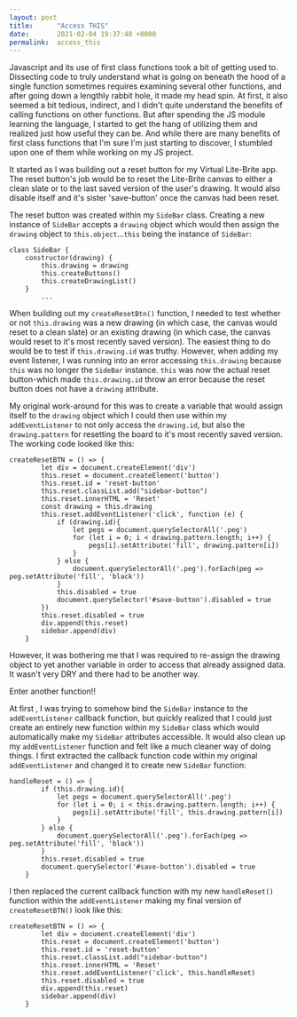 ```yaml
---
layout: post
title:      "Access THIS"
date:       2021-02-04 19:37:48 +0000
permalink:  access_this
---
```


Javascript and its use of first class functions took a bit of getting used to.  Dissecting code to truly understand what is going on beneath the hood of a single function sometimes requires examining several other functions, and after going down a lengthly rabbit hole, it made my head spin.  At first, it also seemed a bit tedious, indirect, and I didn't quite understand the benefits of calling functions on other functions.  But after spending the JS module learning the language, I started to get the hang of utilizing them and realized just how useful they can be.  And while there are many benefits of first class functions that I'm sure I'm just starting to discover, I stumbled upon one of them while working on my JS project.

It started as I was building out a reset button for my Virtual Lite-Brite app.  The reset button's job would be to reset the Lite-Brite canvas to either a clean slate or to the last saved version of the user's drawing.  It would also disable itself and it's sister 'save-button' once the canvas had been reset.   

The reset button was created within my `SideBar` class.  Creating a new instance of `SideBar` accepts a `drawing` object which would then assign the `drawing` object to `this.object`...`this` being the instance of `SideBar`:

```
class SideBar {
    constructor(drawing) {
        this.drawing = drawing
        this.createButtons()
        this.createDrawingList()
    }
		...
```

When building out my `createResetBtn()` function, I needed to test whether or not `this.drawing` was a new drawing (in which case, the canvas would reset to a clean slate) or an existing drawing (in which case, the canvas would reset to it's most recently saved version).  The easiest thing to do would be to test if `this.drawing.id` was truthy.  However, when adding my event listener, I was running into an error accessing `this.drawing` because `this` was no longer the `SideBar` instance. `this` was now the actual reset button-which made `this.drawing.id` throw an error because the reset button does not have a `drawing` attribute.

My original work-around for this was to create a variable that would assign itself to the `drawing` object which I could then use within my `addEventListener` to not only access the `drawing.id`, but also the `drawing.pattern` for resetting the board to it's most recently saved version.  The working code looked like this:


```
createResetBTN = () => {
        let div = document.createElement('div')
        this.reset = document.createElement('button')
        this.reset.id = 'reset-button'
        this.reset.classList.add("sidebar-button")
        this.reset.innerHTML = 'Reset'
        const drawing = this.drawing 
        this.reset.addEventListener('click', function (e) {
            if (drawing.id){
                let pegs = document.querySelectorAll('.peg')
                for (let i = 0; i < drawing.pattern.length; i++) {
                    pegs[i].setAttribute('fill', drawing.pattern[i])
                }
            } else {
                document.querySelectorAll('.peg').forEach(peg => peg.setAttribute('fill', 'black'))
            }
            this.disabled = true
            document.querySelector('#save-button').disabled = true
        })
        this.reset.disabled = true
        div.append(this.reset)
        sidebar.append(div)
    }
```

However, it was bothering me that I was required to re-assign the drawing object to yet another variable in order to access that already assigned data.  It wasn't very DRY and there had to be another way.

Enter another function!!

At first , I was trying to somehow bind the `SideBar` instance to the `addEventListener` callback function, but quickly realized that I could just create an entirely new function within my `SideBar` class which would automatically make my `SideBar` attributes accessible.  It would also clean up my `addEventListener` function and felt like a much cleaner way of doing things.  I first extracted the callback function code within my original `addEventListener` and changed it to create new `SideBar` function:

```
handleReset = () => {
        if (this.drawing.id){
            let pegs = document.querySelectorAll('.peg')
            for (let i = 0; i < this.drawing.pattern.length; i++) {
                pegs[i].setAttribute('fill', this.drawing.pattern[i])
            }
        } else {
            document.querySelectorAll('.peg').forEach(peg => peg.setAttribute('fill', 'black'))
        }
        this.reset.disabled = true
        document.querySelector('#save-button').disabled = true
    }
```

I then replaced the current callback function with my new `handleReset()` function within the `addEventListener` making my final version of `createResetBTN()` look like this:

```
createResetBTN = () => {
        let div = document.createElement('div')
        this.reset = document.createElement('button')
        this.reset.id = 'reset-button'
        this.reset.classList.add("sidebar-button")
        this.reset.innerHTML = 'Reset'
        this.reset.addEventListener('click', this.handleReset)
        this.reset.disabled = true
        div.append(this.reset)
        sidebar.append(div)
    }
```



